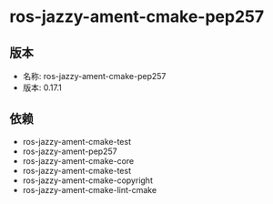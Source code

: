 # ros-jazzy-ament-cmake-pep257

## 版本

- 名称: ros-jazzy-ament-cmake-pep257
- 版本: 0.17.1

## 依赖

- ros-jazzy-ament-cmake-test
- ros-jazzy-ament-pep257
- ros-jazzy-ament-cmake-core
- ros-jazzy-ament-cmake-test
- ros-jazzy-ament-cmake-copyright
- ros-jazzy-ament-cmake-lint-cmake
